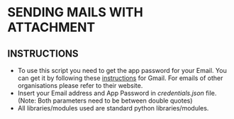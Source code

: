 # SENDING MAILS WITH ATTACHMENT

## INSTRUCTIONS
- To use this script you need to get the app password for your Email. You can get it by following these [instructions](https://support.google.com/accounts/answer/185833?hl=en) for Gmail. For emails of other organisations please refer to their website.
- Insert your Email address and App Password in _credentials.json_ file. (Note: Both parameters need to be between double quotes)
- All libraries/modules used are standard python libraries/modules.